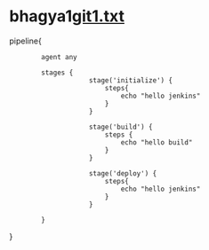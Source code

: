 # bhagya1[git1.txt](https://github.com/bhagya1994/bhagya1/files/8933941/git1.txt)
pipeline{

			agent any

			stages {
						stage('initialize') {
							steps{
								echo "hello jenkins"
							}
						}
						
						stage('build') {
							steps {
								echo "hello build"
							}
						}
						
						stage('deploy') {
							steps{
								echo "hello jenkins"
							}
						}
						
			}
}
